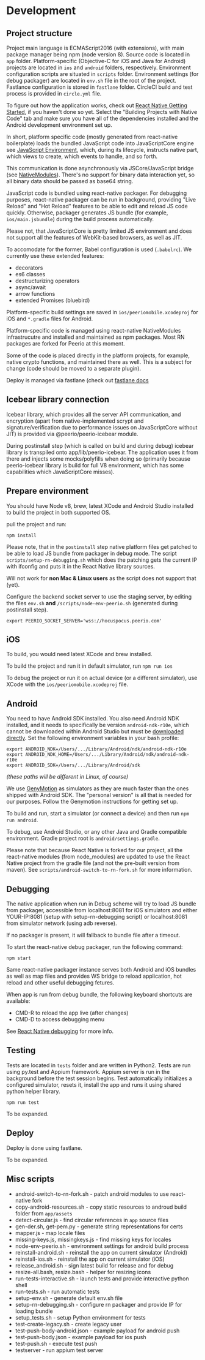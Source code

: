 # Development

## Project structure

Project main language is ECMAScript2016 (with extensions), with main package manager being npm (node version 8).
Source code is located in `app` folder.
Platform-specific (Objective-C for iOS and Java for Android) projects are located in `ios` and `android` folders, respectively.
Environment configuration scripts are situated in `scripts` folder.
Environment settings (for debug packager) are located in `env.sh` file in the root of the project.
Fastlance configuration is stored in `fastlane` folder.
CircleCI build and test process is provided in `circle.yml` file.

To figure out how the application works, check out [React Native Getting Started](https://facebook.github.io/react-native/docs/getting-started.html), if you haven't done so yet. Select the "Building Projects with Native Code" tab and make sure you have all of the dependencies installed and the Android development environment set up.

In short, platform specific code (mostly generated from react-native boilerplate) loads the bundled JavaScript code into JavaScriptCore engine see [JavaScript Environment](https://facebook.github.io/react-native/docs/javascript-environment.html), which, during its lifecycle, instructs native part, which views to create, which events to handle, and so forth.

This communication is done asynchronously via JSCore/JavaScript bridge (see [NativeModules](https://facebook.github.io/react-native/docs/native-modules-ios.html)). There's no support for binary data interaction yet, so all binary data should be passed as base64 string.

JavaScript code is bundled using react-native packager. For debugging purposes, react-native packager can be run in background, providing "Live Reload" and "Hot Reload" features to be able to edit and reload JS code quickly. Otherwise, packager generates JS bundle (for example, `ios/main.jsbundle`) during the build process automatically.

Please not, that JavaScriptCore is pretty limited JS environment and does not support all the features of WebKit-based browsers, as well as JIT.

To accomodate for the former, Babel configuration is used (`.babelrc`). We currently use these extended features:
* decorators
* es6 classes
* destructurizing operators
* async/await
* arrow functions
* extended Promises (bluebird)

Platform-specific build settings are saved in `ios/peeriomobile.xcodeproj` for iOS and `*.gradle` files for Android.

Platform-specific code is managed using react-native NativeModules infrastrucutre and installed and maintained as npm packages. Most RN packages are forked for Peerio at this moment.

Some of the code is placed directly in the platform projects, for example, native crypto functions, and maintained there as well. This is a subject for change (code should be moved to a separate plugin).

Deploy is managed via fastlane (check out [fastlane docs](https://docs.fastlane.tools/)

## Icebear library connection

Icebear library, which provides all the server API communication, and encryption (apart from native-implemented scrypt and signature/verification due to performance issues on JavaScriptCore without JIT) is provided via @peerio/peerio-icebear module.

During postinstall step (which is called on build and during debug) icebear library is transpiled onto app/lib/peerio-icebear. The application uses it from there and injects some mocks/polyfills when doing so (primarily because peerio-icebear library is build for full V8 environment, which has some capabilities which JavaScriptCore misses).

## Prepare environment

You should have Node v8, brew, latest XCode and Android Studio installed to build the project in both supported OS.

pull the project and run:

`npm install`

Please note, that in the `postinstall` step native platform files get patched to be able to load JS bundle from packager in debug mode. The script `scripts/setup-rn-debugging.sh` which does the patching gets the current IP with ifconfig and puts it in the React Native library sources.

Will not work for **non Mac & Linux users** as the script does not support that (yet).

Configure the backend socket server to use the staging server, by editing the files `env.sh` **and** `/scripts/node-env-peerio.sh` (generated during postinstall step).

```
export PEERIO_SOCKET_SERVER='wss://hocuspocus.peerio.com'
```

## iOS

To build, you would need latest XCode and brew installed.

To build the project and run it in default simulator, run `npm run ios`

To debug the project or run it on actual device (or a different simulator), use XCode with the `ios/peeriomobile.xcodeproj` file.

## Android

You need to have Android SDK installed. You also need Android NDK installed, and it needs to specifically be version `android-ndk-r10e`, which cannot be downloaded within Android Studio but must be [downloaded directly](https://developer.android.com/ndk/downloads/index.html). Set the following environment variables in your bash profile:

```
export ANDROID_NDK=/Users/.../Library/Android/ndk/android-ndk-r10e
export ANDROID_NDK_HOME=/Users/.../Library/Android/ndk/android-ndk-r10e
export ANDROID_SDK=/Users/.../Library/Android/sdk
```

*(these paths will be different in Linux, of course)*

We use [GenyMotion](https://www.genymotion.com/) as simulators as they are much faster than the ones shipped with Android SDK. The "personal version" is all that is needed for our purposes. Follow the Genymotion instructions for getting set up.

To build and run, start a simulator (or connect a device) and then run `npm run android`.

To debug, use Android Studio, or any other Java and Gradle compatible environment. Gradle project root is `android/settings.gradle`.

Please note that because React Native is forked for our project, all the react-native modules (from node_modules) are updated to use the React Native project from the gradle file (and not the pre-built version from maven). See `scripts/android-switch-to-rn-fork.sh` for more information.

## Debugging

The native application when run in Debug scheme will try to load JS bundle from packager, accessible from localhost:8081 for iOS simulators and either YOUR-IP:8081 (setup with setup-rn-debugging script) or localhost:8081 from simulator network (using adb reverse).

If no packager is present, it will fallback to bundle file after a timeout.

To start the react-native debug packager, run the following command:

`npm start`

Same react-native packager instance serves both Android and iOS bundles as well as map files and provides WS bridge to reload application, hot reload and other useful debugging fetures.

When app is run from debug bundle, the following keyboard shortcuts are available:
* CMD-R to reload the app live (after changes)
* CMD-D to access debugging menu

See [React Native debugging](https://facebook.github.io/react-native/docs/debugging.html) for more info.

## Testing

Tests are located in `tests` folder and are written in Python2.
Tests are run using py.test and Appium framework.
Appium server is run in the background before the test session begins.
Test automatically initializes a configured simulator, resets it, install the app and runs it using shared python helper library.

`npm run test`

To be expanded.

## Deploy

Deploy is done using fastlane.

To be expanded.

## Misc scripts
* android-switch-to-rn-fork.sh - patch android modules to use react-native fork
* copy-android-resources.sh - copy static resources to androud build folder from `app/assets`
* detect-circular.js - find circular references in `app` source files
* gen-der.sh, get-pem.py - generate string representations for certs
* mapper.js - map locale files
* missing-keys.js, missingkeys.js - find missing keys for locales
* node-env-peerio.sh - environment settings for android build process
* reinstall-android.sh - reinstall the app on current simulator (Android)
* reinstall-ios.sh - reinstall the app on current simulator (iOS)
* release_android.sh - sign latest build for release and for debug
* resize-all.bash, resize.bash - helper for resizing icons
* run-tests-interactive.sh - launch tests and provide interactive python shell
* run-tests.sh - run automatic tests
* setup-env.sh - generate default env.sh file
* setup-rn-debugging.sh - configure rn packager and provide IP for loading bundle
* setup_tests.sh - setup Python environment for tests
* test-create-legacy.sh - create legacy user
* test-push-body-android.json - example payload for android push
* test-push-body.json - example payload for ios push
* test-push.sh - execute test push
* testserver - run appium test server
